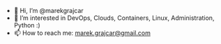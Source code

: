 - 👋 Hi, I’m @marekgrajcar
- 👀 I’m interested in DevOps, Clouds, Containers, Linux, Administration, Python :)
- 📫 How to reach me: marek.grajcar@gmail.com

<!---
marekgrajcar/marekgrajcar is a ✨ special ✨ repository because its `README.md` (this file) appears on your GitHub profile.
You can click the Preview link to take a look at your changes.
--->
